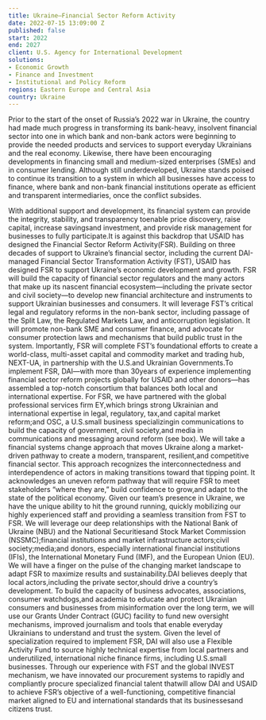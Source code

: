 ```yaml
---
title: Ukraine—Financial Sector Reform Activity
date: 2022-07-15 13:09:00 Z
published: false
start: 2022
end: 2027
client: U.S. Agency for International Development
solutions:
- Economic Growth
- Finance and Investment
- Institutional and Policy Reform
regions: Eastern Europe and Central Asia
country: Ukraine
---
```


Prior to the start of the onset of Russia’s 2022 war in Ukraine, the country had made much progress in transforming its bank-heavy, insolvent financial sector into one in which bank and non-bank actors were beginning to provide the needed products and services to support everyday Ukrainians and the real economy. Likewise, there have been encouraging developments in financing small and medium-sized enterprises (SMEs) and in consumer lending. Although still underdeveloped, Ukraine stands poised to continue its transition to a system in which all businesses have access to finance, where bank and non-bank financial institutions operate as efficient and transparent intermediaries, once the conflict subsides.

With additional support and development, its financial system can provide the integrity, stability, and transparency toenable price discovery, raise capital, increase savingsand investment, and provide risk management for businesses to fully participate.It is against this backdrop that USAID has designed the Financial Sector Reform Activity(FSR). Building on three decades of support to Ukraine’s financial sector, including the current DAI-managed Financial Sector Transformation Activity (FST), USAID has designed FSR to support Ukraine’s economic development and growth. FSR will build the capacity of financial sector regulators and the many actors that make up its nascent financial ecosystem—including the private sector and civil society—to develop new financial architecture and instruments to support Ukrainian businesses and consumers. It will leverage FST’s critical legal and regulatory reforms in the non-bank sector, including passage of the Split Law, the Regulated Markets Law, and anticorruption legislation. It will promote non-bank SME and consumer finance, and advocate for consumer protection laws and mechanisms that build public trust in the system. Importantly, FSR will complete FST’s foundational efforts to create a world-class, multi-asset capital and commodity market and trading hub, NEXT-UA, in partnership with the U.S.and Ukrainian Governments.To implement FSR, DAI—with more than 30years of experience implementing financial sector reform projects globally for USAID and other donors—has assembled a top-notch consortium that balances both local and international expertise. For FSR, we have partnered with the global professional services firm EY,which brings strong Ukrainian and international expertise in legal, regulatory, tax,and capital market reform;and OSC, a U.S.small business specializingin communications to build the capacity of government, civil society,and media in communications and messaging around reform (see box). We will take a financial systems change approach that moves Ukraine along a market-driven pathway to create a modern, transparent, resilient,and competitive financial sector. This approach recognizes the interconnectedness and interdependence of actors in making transitions toward that tipping point. It acknowledges an uneven reform pathway that will require FSR to meet stakeholders “where they are,” build confidence to grow,and adapt to the state of the political economy. Given our team’s presence in Ukraine, we have the unique ability to hit the ground running, quickly mobilizing our highly experienced staff and providing a seamless transition from FST to FSR. We will leverage our deep relationships with the National Bank of Ukraine (NBU) and the National Securitiesand Stock Market Commission (NSSMC);financial institutions and market infrastructure actors;civil society;media;and donors, especially international financial institutions (IFIs), the International Monetary Fund (IMF), and the European Union (EU). We will have a finger on the pulse of the changing market landscape to adapt FSR to maximize results and sustainability.DAI believes deeply that local actors,including the private sector,should drive a country’s development. To build the capacity of business advocates, associations, consumer watchdogs,and academia to educate and protect Ukrainian consumers and businesses from misinformation over the long term, we will use our Grants Under Contract (GUC) facility to fund new oversight mechanisms, improved journalism and tools that enable everyday Ukrainians to understand and trust the system. Given the level of specialization required to implement FSR, DAI will also use a Flexible Activity Fund to source highly technical expertise from local partners and underutilized, international niche finance firms, including U.S.small businesses. Through our experience with FST and the global INVEST mechanism, we have innovated our procurement systems to rapidly and compliantly procure specialized financial talent thatwill allow DAI and USAID to achieve FSR’s objective of a well-functioning, competitive financial market aligned to EU and international standards that its businessesand citizens trust.